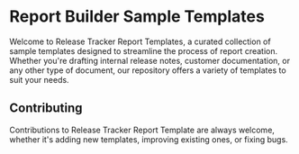 # Report Builder Sample Templates
Welcome to Release Tracker Report Templates, a curated collection of sample templates designed to streamline the process of report creation. Whether you're drafting internal release notes, customer documentation, or any other type of document, our repository offers a variety of templates to suit your needs.

## Contributing
Contributions to Release Tracker Report Template are always welcome, whether it's adding new templates, improving existing ones, or fixing bugs.
